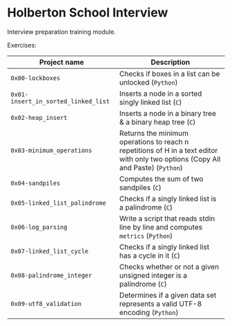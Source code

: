 # Holberton School Interview

Interview preparation training module.

Exercises:

| Project name                        | Description                                                                                                                       |
| ----------------------------------- | --------------------------------------------------------------------------------------------------------------------------------- |
| `0x00-lockboxes`                    | Checks if boxes in a list can be unlocked (`Python`)                                                                              |
| `0x01-insert_in_sorted_linked_list` | Inserts a node in a sorted singly linked list (`C`)                                                                               |
| `0x02-heap_insert`                  | Inserts a node in a binary tree & a binary heap tree (`C`)                                                                        |
| `0x03-minimum_operations`           | Returns the minimum operations to reach n repetitions of H in a text editor with only two options (Copy All and Paste) (`Python`) |
| `0x04-sandpiles`                    | Computes the sum of two sandpiles (`C`)                                                                                           |
| `0x05-linked_list_palindrome`       | Checks if a singly linked list is a palindrome (`C`)                                                                              |
| `0x06-log_parsing`                  | Write a script that reads stdin line by line and computes `metrics` (`Python`)                                                    |
| `0x07-linked_list_cycle`            | Checks if a singly linked list has a cycle in it (`C`)                                                                            |
| `0x08-palindrome_integer`           | Checks whether or not a given unsigned integer is a palindrome (`C`)                                                              |
| `0x09-utf8_validation`              | Determines if a given data set represents a valid UTF-8 encoding (`Python`)                                                       |
